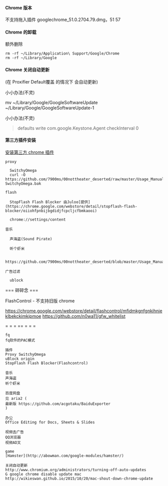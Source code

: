 
#### Chrome 版本

不支持拖入插件
googlechrome_51.0.2704.79.dmg，51 57

#### Chrome 的卸载

额外删除
```
rm -rf ~/Library/Application\ Support/Google/Chrome
rm -rf ~/Library/Google
```
#### Chrome 关闭自动更新
(在 Proxifier Default覆盖 的情况下 会自动更新)

小小办法(不灵)

mv ~/Library/Google/GoogleSoftwareUpdate ~/Library/Google/GoogleSoftwareUpdate-1

小小办法(不灵)
> defaults write com.google.Keystone.Agent checkInterval 0

#### 第三方插件安装

[安装第三方 chrome 插件](https://github.com/7900ms/00nottheater_deserted/tree/master/Usage_Manual/baiduWangpan)

```
proxy

  SwitchyOmega
  curl -O https://github.com/7900ms/00nottheater_deserted/raw/master/Usage_Manual/Chrome/chrome-SwitchyOmega.bak

flash

  StopFlash Flash Blocker 由Juloo[提供](https://chrome.google.com/webstore/detail/stopflash-flash-blocker/oiiohfpnbijbgdidjfcpcljcfbmkaooi)
  
  chrome://settings/content

音乐

  声海盗(Sound Pirate)
  
  听个虾米

  https://github.com/7900ms/00nottheater_deserted/blob/master/Usage_Manual/GoogleMusicOnChrome.md

广告过滤

  ublock

```

=== 碎碎念 ===

FlashControl - 不支持旧版 chrome 

https://chrome.google.com/webstore/detail/flashcontrol/mfidmkgnfgnkihnjeklbekckimkipmoe
https://github.com/n0wa11/gfw_whitelist

= = = == = = = 

```
fq
fq软件的PAC模式

插件
Proxy SwitchyOmega
uBlock origin
StopFlash Flash Blocker(Flashcontrol)

音乐
声海盗
听个虾米

百度网盘
见 aria2 (
最新版 https://github.com/acgotaku/BaiduExporter
)

办公
Office Editing for Docs, Sheets & Slides

视频去广告
QQ浏览器
视频AD叉

game
[Hamster](http://abowman.com/google-modules/hamster/)

```

```
关闭自动更新
http://www.chromium.org/administrators/turning-off-auto-updates
G google chrome disable update mac
http://wikieswan.github.io/2015/10/20/mac-shout-down-chrome-update
```
